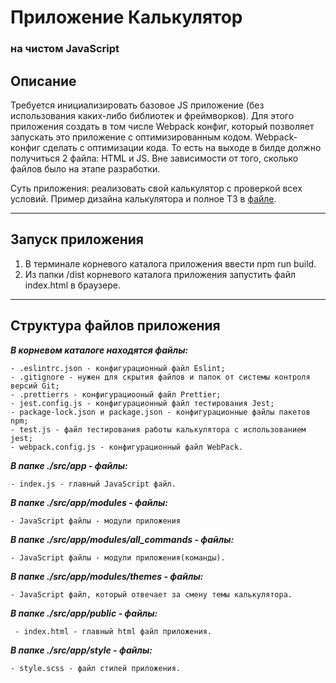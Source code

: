# Приложение Калькулятор

### на чистом JavaScript

## Описание

Требуется инициализировать базовое JS приложение (без использования каких-либо библиотек и фреймворков). Для этого приложения создать в том числе Webpack конфиг, который позволяет запускать это приложение с оптимизированным кодом. Webpack-конфиг сделать с оптимизации кода. То есть на выходе в билде должно получиться 2 файла: HTML и JS. Вне зависимости от того, сколько файлов было на этапе разработки.

Суть приложения: реализовать свой калькулятор с проверкой всех условий. Пример дизайна калькулятора и полное ТЗ в [файле](https://docs.google.com/document/d/1j8DnTnRSNoRBdYtKu3Rgk1STLso4X5Rev2-oEyxMsK8/edit#heading=h.rtfo3o71ktll).

---

## Запуск приложения

1. В терминале корневого каталога приложения ввести npm run build.
2. Из папки /dist корневого каталога приложения запустить файл index.html в браузере.

---

## Структура файлов приложения

**_В корневом каталоге находятся файлы:_**

    - .eslintrc.json - конфигурационный файл Eslint;
    - .gitignore - нужен для скрытия файлов и папок от системы контроля версий Git;
    - .prettierrs - конфигурациооный файл Prettier;
    - jest.config.js - конфигурационный файл тестирования Jest;
    - package-lock.json и package.json - конфигурационные файлы пакетов npm;
    - test.js - файл тестирования работы калькулятора с использованием jest;
    - webpack.config.js - конфигурационный файл WebPack.

**_В папке ./src/app - файлы:_**

    - index.js - главный JavaScript файл.

**_В папке ./src/app/modules - файлы:_**

    - JavaScript файлы - модули приложения

**_В папке ./src/app/modules/all_commands - файлы:_**

    - JavaScript файлы - модули приложения(команды).

**_В папке ./src/app/modules/themes - файлы:_**

    - JavaScript файл, который отвечает за смену темы калькулятора.

**_В папке ./src/app/public - файлы:_**

     - index.html - главный html файл приложения.


**_В папке ./src/app/style - файлы:_**

    - style.scss - файл стилей приложения.
